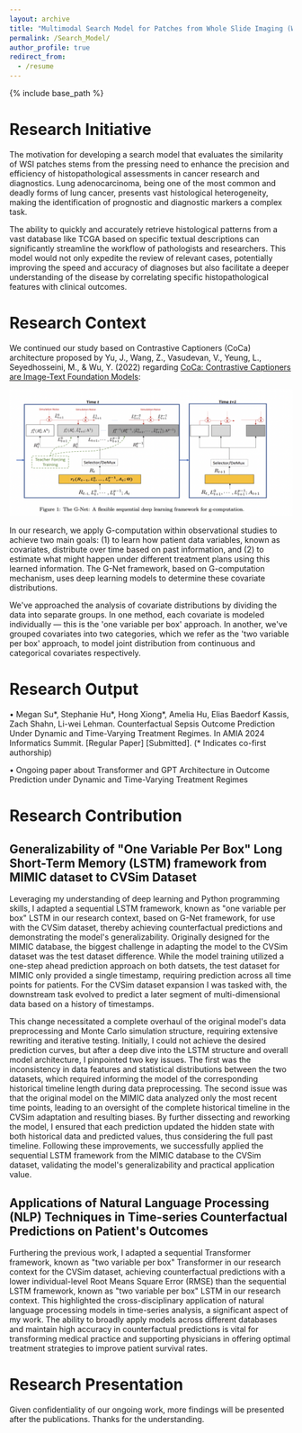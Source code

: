 ```yaml
---
layout: archive
title: "Multimodal Search Model for Patches from Whole Slide Imaging (WSI) Based on Pathological Captions"
permalink: /Search_Model/
author_profile: true
redirect_from:
  - /resume
---
```


{% include base_path %}
# Research Initiative


The motivation for developing a search model that evaluates the similarity of WSI patches stems from the pressing need to enhance the precision and efficiency of histopathological assessments in cancer research and diagnostics. Lung adenocarcinoma, being one of the most common and deadly forms of lung cancer, presents vast histological heterogeneity, making the identification of prognostic and diagnostic markers a complex task.

The ability to quickly and accurately retrieve histological patterns from a vast database like TCGA based on specific textual descriptions can significantly streamline the workflow of pathologists and researchers. This model would not only expedite the review of relevant cases, potentially improving the speed and accuracy of diagnoses but also facilitate a deeper understanding of the disease by correlating specific histopathological features with clinical outcomes.

# Research Context

We continued our study based on Contrastive Captioners (CoCa) architecture proposed by Yu, J., Wang, Z., Vasudevan, V., Yeung, L., Seyedhosseini, M., & Wu, Y. (2022) regarding [CoCa: Contrastive Captioners are Image-Text Foundation Models](https://arxiv.org/abs/2205.01917):


![G-Net Visualization](/images/G-Net.png)

In our research, we apply G-computation within observational studies to achieve two main goals: (1) to learn how patient data variables, known as covariates, distribute over time based on past information, and (2) to estimate what might happen under different treatment plans using this learned information. The G-Net framework, based on G-computation mechanism, uses deep learning models to determine these covariate distributions.

We've approached the analysis of covariate distributions by dividing the data into separate groups. In one method, each covariate is modeled individually — this is the 'one variable per box' approach. In another, we've grouped covariates into two categories, which we refer as the 'two variable per box' approach, to model joint distribution from continuous and categorical covariates respectively.

# Research Output

•	Megan Su*, Stephanie Hu*, Hong Xiong*, Amelia Hu, Elias Baedorf Kassis, Zach Shahn, Li-wei Lehman. Counterfactual Sepsis Outcome Prediction Under Dynamic and Time-Varying Treatment Regimes. In AMIA 2024 Informatics Summit. [Regular Paper] [Submitted]. (* Indicates co-first authorship)

• Ongoing paper about Transformer and GPT Architecture in Outcome Prediction under Dynamic and Time-Varying Treatment Regimes


# Research Contribution

## Generalizability of "One Variable Per Box" Long Short-Term Memory (LSTM) framework from MIMIC dataset to CVSim Dataset

Leveraging my understanding of deep learning and Python programming skills, I adapted a sequential LSTM framework, known as "one variable per box" LSTM in our research context, based on G-Net framework, for use with the CVSim dataset, thereby achieving counterfactual predictions and demonstrating the model's generalizability. Originally designed for the MIMIC database, the biggest challenge in adapting the model to the CVSim dataset was the test dataset difference. While the model training utilized a one-step ahead prediction approach on both datsets, the test dataset for MIMIC only provided a single timestamp, requiring prediction across all time points for patients. For the CVSim dataset expansion I was tasked with, the downstream task evolved to predict a later segment of multi-dimensional data based on a history of timestamps.

This change necessitated a complete overhaul of the original model's data preprocessing and Monte Carlo simulation structure, requiring extensive rewriting and iterative testing. Initially, I could not achieve the desired prediction curves, but after a deep dive into the LSTM structure and overall model architecture, I pinpointed two key issues. The first was the inconsistency in data features and statistical distributions between the two datasets, which required informing the model of the corresponding historical timeline length during data preprocessing. The second issue was that the original model on the MIMIC data analyzed only the most recent time points, leading to an oversight of the complete historical timeline in the CVSim adaptation and resulting biases. By further dissecting and reworking the model, I ensured that each prediction updated the hidden state with both historical data and predicted values, thus considering the full past timeline. Following these improvements, we successfully applied the sequential LSTM framework from the MIMIC database to the CVSim dataset, validating the model's generalizability and practical application value.


## Applications of Natural Language Processing (NLP) Techniques in Time-series Counterfactual Predictions on Patient's Outcomes

Furthering the previous work, I adapted a sequential Transformer framework, known as "two variable per box" Transformer in our research context for the CVSim dataset, achieving counterfactual predictions with a lower individual-level Root Means Square Error (RMSE) than the sequential LSTM framework, known as "two variable per box" LSTM in our research context. This highlighted the cross-disciplinary application of natural language processing models in time-series analysis, a significant aspect of my work. The ability to broadly apply models across different databases and maintain high accuracy in counterfactual predictions is vital for transforming medical practice and supporting physicians in offering optimal treatment strategies to improve patient survival rates.


# Research Presentation

Given confidentiality of our ongoing work, more findings will be presented after the publications. Thanks for the understanding.  
